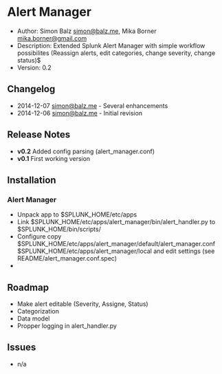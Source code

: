 # Alert Manager
- Author:		Simon Balz <simon@balz.me>, Mika Borner <mika.borner@gmail.com>
- Description:	Extended Splunk Alert Manager with simple workflow possibilites (Reassign alerts, edit categories, change severity, change status)$
- Version: 		0.2

## Changelog
- 2014-12-07 simon@balz.me - Several enhancements
- 2014-12-06 simon@balz.me - Initial revision  

## Release Notes
- **v0.2** Added config parsing (alert_manager.conf)
- **v0.1** First working version

## Installation
### Alert Manager
- Unpack app to $SPLUNK_HOME/etc/apps
- Link $SPLUNK_HOME/etc/apps/alert_manager/bin/alert_handler.py to $SPLUNK_HOME/bin/scripts/
- Configure copy $SPLUNK_HOME/etc/apps/alert_manager/default/alert_manager.conf $SPLUNK_HOME/etc/apps/alert_manager/local and edit settings (see README/alert_manager.conf.spec)
- 

## Roadmap
- Make alert editable (Severity, Assigne, Status)
- Categorization
- Data model
- Propper logging in alert_handler.py

## Issues
- n/a
